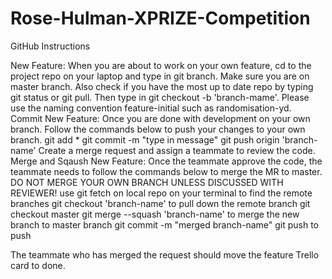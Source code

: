 # Rose-Hulman-XPRIZE-Competition

GitHub Instructions

New Feature: 
	When you are about to work on your own feature, cd to the project repo on your laptop and type in git branch. Make sure you are on master branch. Also check if you have the most up to date repo by typing git status or git pull. Then type in git checkout -b 'branch-mame'. Please use the naming convention feature-initial such as randomisation-yd.
Commit New Feature: 
Once you are done with development on your own branch. Follow the commands below to push your changes to your own branch.
	git add *
	git commit -m "type in message"
	git push origin 'branch-name'
Create a merge request and assign a teammate to review the code.
Merge and Sqaush New Feature:
	Once the teammate approve the code, the teammate needs to follow the commands below to merge the MR to master. 
	DO NOT MERGE YOUR OWN BRANCH UNLESS DISCUSSED WITH REVIEWER!
	use git fetch on local repo on your terminal to find the remote branches
	git checkout 'branch-name' to pull down the remote branch
	git checkout master 
	git merge --squash 'branch-name' to merge the new branch to master branch
	git commit -m "merged branch-name" 
	git push to push
	
The teammate who has merged the request should move the feature Trello card to done. 
